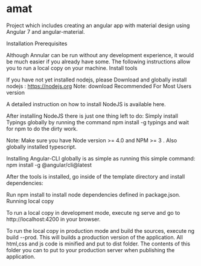 # amat

Project which includes creating an angular app with material design using Angular 7 and angular-material.


Installation
Prerequisites

Although Annular can be run without any development experience, it would be much easier if you already have some. The following instructions allow you to run a local copy on your machine.
Install tools

If you have not yet installed nodejs, please Download and globally install nodejs : https://nodejs.org
Note: download Recommended For Most Users version

A detailed instruction on how to install NodeJS is available here.

After installing NodeJS there is just one thing left to do: Simply install Typings globally by running the command npm install -g typings and wait for npm to do the dirty work.

Note: Make sure you have Node version >= 4.0 and NPM >= 3 . Also globally installed typescript.

Installing Angular-CLI globally is as simple as running this simple command: npm install -g @angular/cli@latest

After the tools is installed, go inside of the template directory and install dependencies:

Run npm install to install node dependencies defined in package.json.
Running local copy

To run a local copy in development mode, execute ng serve and go to http://localhost:4200 in your browser.

To run the local copy in production mode and build the sources, execute ng build --prod. This will builds a production version of the application. All html,css and js code is minified and put to dist folder. The contents of this folder you can to put to your production server when publishing the application.
